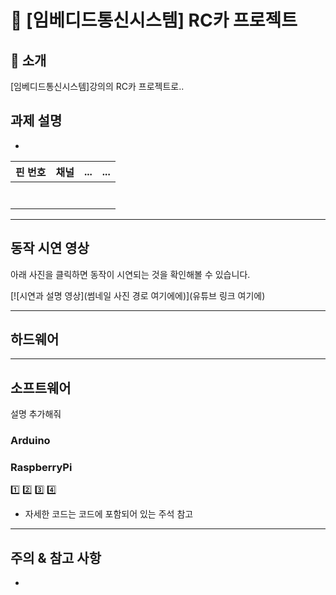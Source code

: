 
# 📌 [임베디드통신시스템] RC카 프로젝트 

## 📖 소개

[임베디드통신시스템]강의의 RC카 프로젝트로.. 

## 과제 설명
- 



| 핀 번호 | 채널 | ...  | ... | 
|----|-----|-----|------|
|    |    |    |   |
|    |    |    |   |
|    |    |    |   |
|    |    |    |   |
|    |    |    |   |
|    |    |    |   |
|    |    |    |   | 


---
## 동작 시연 영상

아래 사진을 클릭하면 동작이 시연되는 것을 확인해볼 수 있습니다.

[![시연과 설명 영상](썸네일 사진 경로 여기에에)](유튜브 링크 여기에)

--- 
## 하드웨어

---

## 소프트웨어
설명 추가해줘

### Arduino

### RaspberryPi
1️⃣ 
2️⃣ 
3️⃣ 
4️⃣ 


- 자세한 코드는 코드에 포함되어 있는 주석 참고

___
## 주의 & 참고 사항
- 